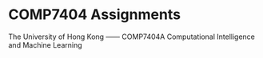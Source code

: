 # COMP7404 Assignments
The University of Hong Kong —— COMP7404A Computational Intelligence and Machine Learning

